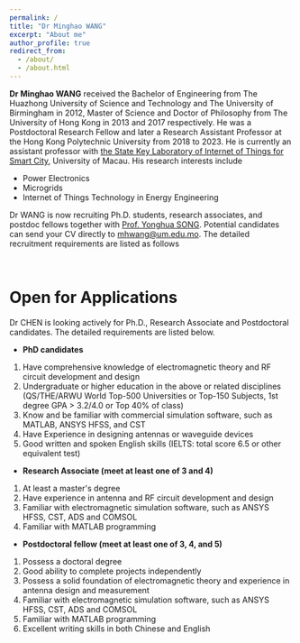 ```yaml
---
permalink: /
title: "Dr Minghao WANG"
excerpt: "About me"
author_profile: true
redirect_from: 
  - /about/
  - /about.html
---
```


**Dr Minghao WANG** received the Bachelor of Engineering from The Huazhong University of Science and Technology and The University of Birmingham in 2012, Master of Science and Doctor of Philosophy from The University of Hong Kong in 2013 and 2017 respectively. He was a Postdoctoral Research Fellow and later a Research Assistant Professor at the Hong Kong Polytechnic University from 2018 to 2023. He is currently an assistant professor with [the State Key Laboratory of Internet of Things for Smart City](https://skliotsc.um.edu.mo/research/smart-energy/), University of Macau. His research interests include 

- Power Electronics
- Microgrids
- Internet of Things Technology in Energy Engineering

Dr WANG is now recruiting Ph.D. students, research associates, and postdoc fellows together with [Prof. Yonghua SONG](https://rto.um.edu.mo/biography/). Potential candidates can send your CV directly to [mhwang@um.edu.mo](mailto:mhwang@um.edu.mo). The detailed recruitment requirements are listed as follows
<br>

<br>

# Open for Applications

Dr CHEN is looking actively for Ph.D., Research Associate and Postdoctoral candidates. The detailed requirements are listed below.

- **PhD candidates**

1. Have comprehensive knowledge of electromagnetic theory and RF circuit development and design
2. Undergraduate or higher education in the above or related disciplines (QS/THE/ARWU World Top-500 Universities or Top-150 Subjects, 1st degree GPA > 3.2/4.0 or Top 40% of class)
3. Know and be familiar with commercial simulation software, such as MATLAB, ANSYS HFSS, and CST
4. Have Experience in designing antennas or waveguide devices
5. Good written and spoken English skills (IELTS: total score 6.5 or other equivalent test)

- **Research Associate (meet at least one of 3 and 4)**

1. At least a master's degree
2. Have experience in antenna and RF circuit development and design
3. Familiar with electromagnetic simulation software, such as ANSYS HFSS, CST, ADS and COMSOL
4. Familiar with MATLAB programming

- **Postdoctoral fellow (meet at least one of 3, 4, and 5)**

1. Possess a doctoral degree
2. Good ability to complete projects independently
3. Possess a solid foundation of electromagnetic theory and experience in antenna design and measurement
4. Familiar with electromagnetic simulation software, such as ANSYS HFSS, CST, ADS and COMSOL
5. Familiar with MATLAB programming
6. Excellent writing skills in both Chinese and English
